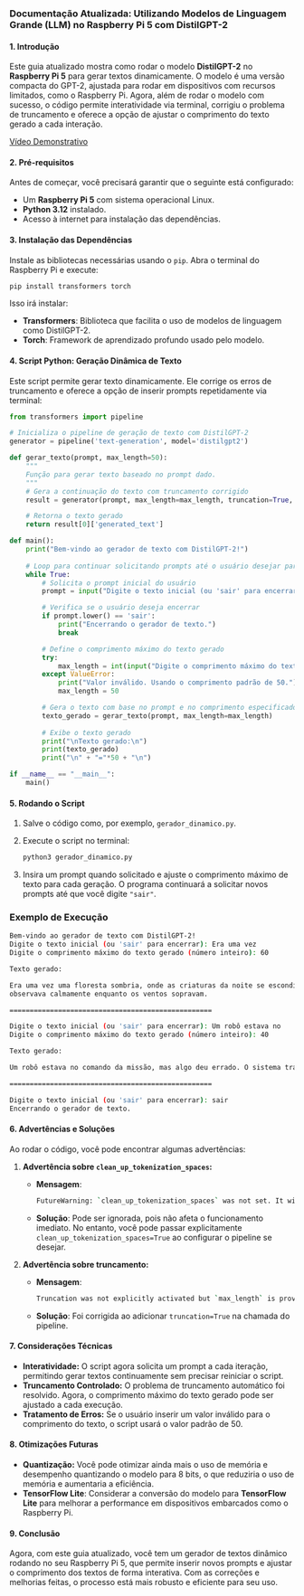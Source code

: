 ### Documentação Atualizada: Utilizando Modelos de Linguagem Grande (LLM) no Raspberry Pi 5 com DistilGPT-2

#### 1. **Introdução**

Este guia atualizado mostra como rodar o modelo **DistilGPT-2** no **Raspberry Pi 5** para gerar textos dinamicamente. O modelo é uma versão compacta do GPT-2, ajustada para rodar em dispositivos com recursos limitados, como o Raspberry Pi. Agora, além de rodar o modelo com sucesso, o código permite interatividade via terminal, corrigiu o problema de truncamento e oferece a opção de ajustar o comprimento do texto gerado a cada interação.

[Vídeo Demonstrativo](https://drive.google.com/file/d/1IxEfgYz4nK3jJHoNU66NPCAIg5XyA4d2/view?usp=sharing)

#### 2. **Pré-requisitos**
Antes de começar, você precisará garantir que o seguinte está configurado:
- Um **Raspberry Pi 5** com sistema operacional Linux.
- **Python 3.12** instalado.
- Acesso à internet para instalação das dependências.

#### 3. **Instalação das Dependências**
Instale as bibliotecas necessárias usando o `pip`. Abra o terminal do Raspberry Pi e execute:

```bash
pip install transformers torch
```

Isso irá instalar:
- **Transformers**: Biblioteca que facilita o uso de modelos de linguagem como DistilGPT-2.
- **Torch**: Framework de aprendizado profundo usado pelo modelo.

#### 4. **Script Python: Geração Dinâmica de Texto**
Este script permite gerar texto dinamicamente. Ele corrige os erros de truncamento e oferece a opção de inserir prompts repetidamente via terminal:

```python
from transformers import pipeline

# Inicializa o pipeline de geração de texto com DistilGPT-2
generator = pipeline('text-generation', model='distilgpt2')

def gerar_texto(prompt, max_length=50):
    """
    Função para gerar texto baseado no prompt dado.
    """
    # Gera a continuação do texto com truncamento corrigido
    result = generator(prompt, max_length=max_length, truncation=True, num_return_sequences=1)

    # Retorna o texto gerado
    return result[0]['generated_text']

def main():
    print("Bem-vindo ao gerador de texto com DistilGPT-2!")
    
    # Loop para continuar solicitando prompts até o usuário desejar parar
    while True:
        # Solicita o prompt inicial do usuário
        prompt = input("Digite o texto inicial (ou 'sair' para encerrar): ")

        # Verifica se o usuário deseja encerrar
        if prompt.lower() == 'sair':
            print("Encerrando o gerador de texto.")
            break

        # Define o comprimento máximo do texto gerado
        try:
            max_length = int(input("Digite o comprimento máximo do texto gerado (número inteiro): "))
        except ValueError:
            print("Valor inválido. Usando o comprimento padrão de 50.")
            max_length = 50

        # Gera o texto com base no prompt e no comprimento especificado
        texto_gerado = gerar_texto(prompt, max_length=max_length)
        
        # Exibe o texto gerado
        print("\nTexto gerado:\n")
        print(texto_gerado)
        print("\n" + "="*50 + "\n")

if __name__ == "__main__":
    main()
```

#### 5. **Rodando o Script**
1. Salve o código como, por exemplo, `gerador_dinamico.py`.
2. Execute o script no terminal:

   ```bash
   python3 gerador_dinamico.py
   ```

3. Insira um prompt quando solicitado e ajuste o comprimento máximo de texto para cada geração. O programa continuará a solicitar novos prompts até que você digite `"sair"`.

### Exemplo de Execução

```bash
Bem-vindo ao gerador de texto com DistilGPT-2!
Digite o texto inicial (ou 'sair' para encerrar): Era uma vez
Digite o comprimento máximo do texto gerado (número inteiro): 60

Texto gerado:

Era uma vez uma floresta sombria, onde as criaturas da noite se escondiam nas sombras. Uma coruja
observava calmamente enquanto os ventos sopravam.

==================================================

Digite o texto inicial (ou 'sair' para encerrar): Um robô estava no
Digite o comprimento máximo do texto gerado (número inteiro): 40

Texto gerado:

Um robô estava no comando da missão, mas algo deu errado. O sistema travou.

==================================================

Digite o texto inicial (ou 'sair' para encerrar): sair
Encerrando o gerador de texto.
```

#### 6. **Advertências e Soluções**
Ao rodar o código, você pode encontrar algumas advertências:

1. **Advertência sobre `clean_up_tokenization_spaces`:**
   - **Mensagem**: 
     ```bash
     FutureWarning: `clean_up_tokenization_spaces` was not set. It will be set to `True` by default. 
     ```
   - **Solução**: Pode ser ignorada, pois não afeta o funcionamento imediato. No entanto, você pode passar explicitamente `clean_up_tokenization_spaces=True` ao configurar o pipeline se desejar.

2. **Advertência sobre truncamento:**
   - **Mensagem**:
     ```bash
     Truncation was not explicitly activated but `max_length` is provided.
     ```
   - **Solução**: Foi corrigida ao adicionar `truncation=True` na chamada do pipeline.

#### 7. **Considerações Técnicas**
- **Interatividade:** O script agora solicita um prompt a cada iteração, permitindo gerar textos continuamente sem precisar reiniciar o script.
- **Truncamento Controlado:** O problema de truncamento automático foi resolvido. Agora, o comprimento máximo do texto gerado pode ser ajustado a cada execução.
- **Tratamento de Erros:** Se o usuário inserir um valor inválido para o comprimento do texto, o script usará o valor padrão de 50.

#### 8. **Otimizações Futuras**
- **Quantização:** Você pode otimizar ainda mais o uso de memória e desempenho quantizando o modelo para 8 bits, o que reduziria o uso de memória e aumentaria a eficiência.
- **TensorFlow Lite**: Considerar a conversão do modelo para **TensorFlow Lite** para melhorar a performance em dispositivos embarcados como o Raspberry Pi.

#### 9. **Conclusão**
Agora, com este guia atualizado, você tem um gerador de textos dinâmico rodando no seu Raspberry Pi 5, que permite inserir novos prompts e ajustar o comprimento dos textos de forma interativa. Com as correções e melhorias feitas, o processo está mais robusto e eficiente para seu uso.